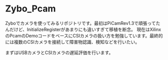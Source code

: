 # Zybo_Pcam
Zyboでカメラを使ってみるリポジトリです。最初はPiCamRev1.3で頑張ってたんだけど、InitializeRegisterがあまりにも違いすぎて移植を断念。
現在はXilinxのPcamのDemoコードをベースにCSIカメラの扱い方を勉強しています。最終的には複数のCSIカメラを接続して障害物認識、検知などを行いたい。

まずはUSBカメラとCSIカメラの遅延評価を行います。
